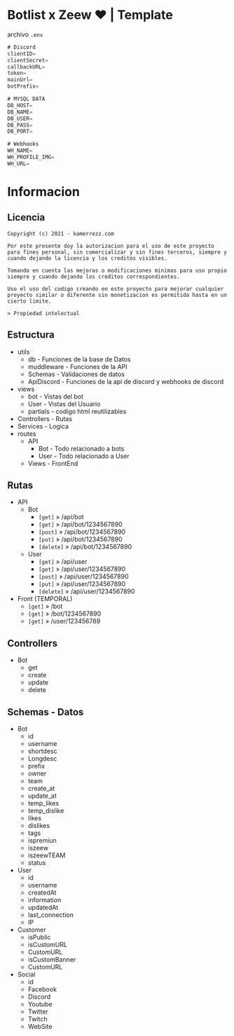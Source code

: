 # Botlist x Zeew ♥ | Template


archivo `.env`
```js
# Discord
clientID=
clientSecret=
callbackURL=
token=
mainUrl=
botPrefix=

# MYSQL DATA
DB_HOST=
DB_NAME=
DB_USER=
DB_PASS=
DB_PORT=

# Webhooks
WH_NAME=
WH_PROFILE_IMG=
WH_URL=
````


# Informacion

## Licencia

```
Copyright (c) 2021 - kamerrezz.com

Por este presente doy la autorizacion para el uso de este proyecto para fines personal, sin comercializar y sin fines terceros, siempre y cuando dejando la licencia y los creditos visibles.

Tomando en cuenta las mejoras o modificaciones minimas para uso propio siempre y cuando dejando los creditos correspondientes.

Uso el uso del codigo creando en este proyecto para mejorar cualquier proyecto similar o diferente sin monetizacion es permitida hasta en un cierto limite.

> Propiedad intelectual

```

## Estructura
  - utils
    - db - Funciones de la base de Datos
    - muddleware - Funciones de la API
    - Schemas - Validaciones de datos
    - ApiDiscord - Funciones de la api de discord y webhooks de discord
  - views
    - bot - Vistas del bot
    - User - Vistas del Usuario
    - partials - codigo html reutilizables
  - Controllers - Rutas
  - Services - Logica
  - routes
    - API
      - Bot - Todo relacionado a bots
      - User - Todo relacionado a User
    - Views - FrontEnd

## Rutas
  - API
    - Bot
      - `[get]` » /api/bot
      - `[get]` » /api/bot/1234567890
      - `[post]` » /api/bot/1234567890
      - `[put]` » /api/bot/1234567890
      - `[delete]` » /api/bot/1234567890
    - User
      - `[get]` » /api/user
      - `[get]` » /api/user/1234567890
      - `[post]` » /api/user/1234567890
      - `[put]` » /api/user/1234567890
      - `[delete]` » /api/user/1234567890
  - Front (TEMPORAL)
    - `[get]` » /bot
    - `[get]` » /bot/1234567890
    - `[get]` » /user/123456789

## Controllers
  - Bot
    - get
    - create
    - update
    - delete

## Schemas - Datos
  - Bot
    - id
    - username
    - shortdesc
    - Longdesc
    - prefix
    - owner
    - team
    - create_at
    - update_at
    - temp_likes
    - temp_dislike
    - likes
    - dislikes
    - tags
    - ispremiun
    - iszeew
    - iszeewTEAM
    - status
  - User
    - id
    - username
    - createdAt
    - information
    - updatedAt
    - last_connection
    - IP
  - Customer
    - isPublic
    - isCustomURL
    - CustomURL
    - isCustomBanner
    - CustomURL
  - Social
    - id
    - Facebook
    - Discord
    - Youtube
    - Twitter
    - Twitch
    - WebSite

 